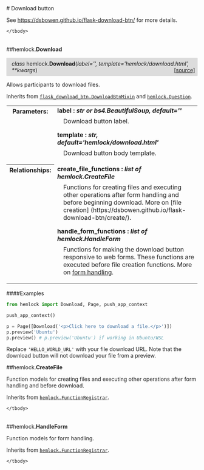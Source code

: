 <script src="https://cdn.mathjax.org/mathjax/latest/MathJax.js?config=TeX-AMS-MML_HTMLorMML" type="text/javascript"></script>

<link rel="stylesheet" href="https://assets.readthedocs.org/static/css/readthedocs-doc-embed.css" type="text/css" />

<style>
    a.src-href {
        float: right;
    }
    p.attr {
        margin-top: 0.5em;
        margin-left: 1em;
    }
    p.func-header {
        background-color: gainsboro;
        border-radius: 0.1em;
        padding: 0.5em;
        padding-left: 1em;
    }
    table.field-table {
        border-radius: 0.1em
    }
</style># Download button

See <https://dsbowen.github.io/flask-download-btn/> for more details.

<table class="docutils field-list field-table" frame="void" rules="none">
    <col class="field-name" />
    <col class="field-body" />
    <tbody valign="top">
        
    </tbody>
</table>



##hemlock.**Download**

<p class="func-header">
    <i>class</i> hemlock.<b>Download</b>(<i>label='', template='hemlock/download.html', **kwargs</i>) <a class="src-href" target="_blank" href="https://github.com/dsbowen/hemlock/blob/master/hemlock/qpolymorphs/download.py#L16">[source]</a>
</p>

Allows participants to download files.

Inherits from
[`flask_download_btn.DownloadBtnMixin`](https://dsbowen.github.io/flask-download-btn/download_btn_mixin/) and
[`hemlock.Question`](question.md).

<table class="docutils field-list field-table" frame="void" rules="none">
    <col class="field-name" />
    <col class="field-body" />
    <tbody valign="top">
        <tr class="field">
    <th class="field-name"><b>Parameters:</b></td>
    <td class="field-body" width="100%"><b>label : <i>str or bs4.BeautifulSoup, default=''</i></b>
<p class="attr">
    Download button label.
</p>
<b>template : <i>str, default='hemlock/download.html'</i></b>
<p class="attr">
    Download button body template.
</p></td>
</tr>
<tr class="field">
    <th class="field-name"><b>Relationships:</b></td>
    <td class="field-body" width="100%"><b>create_file_functions : <i>list of hemlock.CreateFile</i></b>
<p class="attr">
    Functions for creating files and executing other operations after form handling and before beginning download. More on [file creation] (https://dsbowen.github.io/flask-download-btn/create/).
</p>
<b>handle_form_functions : <i>list of hemlock.HandleForm</i></b>
<p class="attr">
    Functions for making the download button responsive to web forms. These functions are executed before file creation functions. More on <a href="https://dsbowen.github.io/flask-download-btn/form/">form handling</a>.
</p></td>
</tr>
    </tbody>
</table>

####Examples

```python
from hemlock import Download, Page, push_app_context

push_app_context()

p = Page([Download('<p>Click here to download a file.</p>')])
p.preview('Ubuntu')
p.preview() # p.preview('Ubuntu') if working in Ubuntu/WSL
```

Replace `'HELLO_WORLD_URL'` with your file download URL. Note that the
download button will not download your file from a preview.



##hemlock.**CreateFile**



Function models for creating files and executing other operations after
form handling and before download.

Inherits from [`hemlock.FunctionRegistrar`](functions.md).

<table class="docutils field-list field-table" frame="void" rules="none">
    <col class="field-name" />
    <col class="field-body" />
    <tbody valign="top">
        
    </tbody>
</table>





##hemlock.**HandleForm**



Function models for form handling.

Inherits from [`hemlock.FunctionRegistrar`](functions.md).

<table class="docutils field-list field-table" frame="void" rules="none">
    <col class="field-name" />
    <col class="field-body" />
    <tbody valign="top">
        
    </tbody>
</table>



